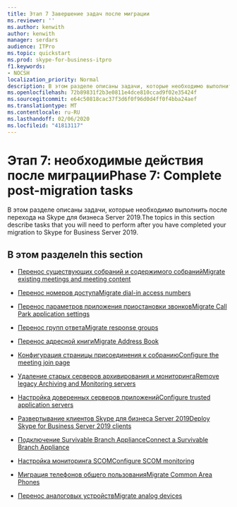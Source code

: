```yaml
---
title: Этап 7 Завершение задач после миграции
ms.reviewer: ''
ms.author: kenwith
author: kenwith
manager: serdars
audience: ITPro
ms.topic: quickstart
ms.prod: skype-for-business-itpro
f1.keywords:
- NOCSH
localization_priority: Normal
description: В этом разделе описаны задачи, которые необходимо выполнить после перехода на Skype для бизнеса Server 2019.
ms.openlocfilehash: 72b89831f2b3e0811e4dce810ccad9f02e35424f
ms.sourcegitcommit: e64c50818cac37f3d6f0f96d0d4ff0f4bba24aef
ms.translationtype: MT
ms.contentlocale: ru-RU
ms.lasthandoff: 02/06/2020
ms.locfileid: "41813117"
---
```

# <a name="phase-7-complete-post-migration-tasks"></a><span data-ttu-id="462c6-103">Этап 7: необходимые действия после миграции</span><span class="sxs-lookup"><span data-stu-id="462c6-103">Phase 7: Complete post-migration tasks</span></span>

<span data-ttu-id="462c6-104">В этом разделе описаны задачи, которые необходимо выполнить после перехода на Skype для бизнеса Server 2019.</span><span class="sxs-lookup"><span data-stu-id="462c6-104">The topics in this section describe tasks that you will need to perform after you have completed your migration to Skype for Business Server 2019.</span></span>
  
## <a name="in-this-section"></a><span data-ttu-id="462c6-105">В этом разделе</span><span class="sxs-lookup"><span data-stu-id="462c6-105">In this section</span></span>

- [<span data-ttu-id="462c6-106">Перенос существующих собраний и содержимого собраний</span><span class="sxs-lookup"><span data-stu-id="462c6-106">Migrate existing meetings and meeting content</span></span>](migrate-existing-meetings-and-meeting-content.md)
    
- [<span data-ttu-id="462c6-107">Перенос номеров доступа</span><span class="sxs-lookup"><span data-stu-id="462c6-107">Migrate dial-in access numbers</span></span>](migrate-dial-in-access-numbers.md)
    
- [<span data-ttu-id="462c6-108">Перенос параметров приложения приостановки звонков</span><span class="sxs-lookup"><span data-stu-id="462c6-108">Migrate Call Park application settings</span></span>](migrate-call-park-application-settings.md)
    
- [<span data-ttu-id="462c6-109">Перенос групп ответа</span><span class="sxs-lookup"><span data-stu-id="462c6-109">Migrate response groups</span></span>](migrate-response-groups.md)
    
- [<span data-ttu-id="462c6-110">Перенос адресной книги</span><span class="sxs-lookup"><span data-stu-id="462c6-110">Migrate Address Book</span></span>](migrate-address-book.md)
    
- [<span data-ttu-id="462c6-111">Конфигурация страницы присоединения к собранию</span><span class="sxs-lookup"><span data-stu-id="462c6-111">Configure the meeting join page</span></span>](configure-the-meeting-join-page.md)
    
- [<span data-ttu-id="462c6-112">Удаление старых серверов архивирования и мониторинга</span><span class="sxs-lookup"><span data-stu-id="462c6-112">Remove legacy Archiving and Monitoring servers</span></span>](remove-legacy-archiving-and-monitoring-servers.md)
    
- [<span data-ttu-id="462c6-113">Настройка доверенных серверов приложений</span><span class="sxs-lookup"><span data-stu-id="462c6-113">Configure trusted application servers</span></span>](configure-trusted-application-servers.md)
    
- [<span data-ttu-id="462c6-114">Развертывание клиентов Skype для бизнеса Server 2019</span><span class="sxs-lookup"><span data-stu-id="462c6-114">Deploy Skype for Business Server 2019 clients</span></span>](deploy-clients.md)
    
- [<span data-ttu-id="462c6-115">Подключение Survivable Branch Appliance</span><span class="sxs-lookup"><span data-stu-id="462c6-115">Connect a Survivable Branch Appliance</span></span>](connect-a-survivable-branch-appliance.md)
    
- [<span data-ttu-id="462c6-116">Настройка мониторинга SCOM</span><span class="sxs-lookup"><span data-stu-id="462c6-116">Configure SCOM monitoring</span></span>](configure-scom-monitoring.md)
    
- [<span data-ttu-id="462c6-117">Миграция телефонов общего пользования</span><span class="sxs-lookup"><span data-stu-id="462c6-117">Migrate Common Area Phones</span></span>](migrate-common-area-phones.md)
    
- [<span data-ttu-id="462c6-118">Перенос аналоговых устройств</span><span class="sxs-lookup"><span data-stu-id="462c6-118">Migrate analog devices</span></span>](migrate-analog-devices.md)
    

